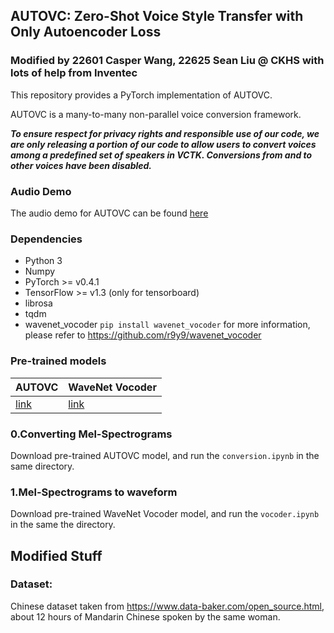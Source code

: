 ## AUTOVC: Zero-Shot Voice Style Transfer with Only Autoencoder Loss
### Modified by 22601 Casper Wang, 22625 Sean Liu @ CKHS with lots of help from Inventec 

This repository provides a PyTorch implementation of AUTOVC.

AUTOVC is a many-to-many non-parallel voice conversion framework. 

**_To ensure respect for privacy rights and responsible use of our code, we are only releasing a portion of our code to allow users to convert voices among a predefined set of speakers in VCTK. Conversions from and to other voices have been disabled._**


### Audio Demo

The audio demo for AUTOVC can be found [here](https://auspicious3000.github.io/autovc-demo/)

### Dependencies
- Python 3
- Numpy
- PyTorch >= v0.4.1
- TensorFlow >= v1.3 (only for tensorboard)
- librosa
- tqdm
- wavenet_vocoder ```pip install wavenet_vocoder```
  for more information, please refer to https://github.com/r9y9/wavenet_vocoder

### Pre-trained models

| AUTOVC | WaveNet Vocoder |
|----------------|----------------|
| [link](https://drive.google.com/file/d/1SZPPnWAgpGrh0gQ7bXQJXXjOntbh4hmz/view?usp=sharing)| [link](https://drive.google.com/file/d/1Zksy0ndlDezo9wclQNZYkGi_6i7zi4nQ/view?usp=sharing) |


### 0.Converting Mel-Spectrograms

Download pre-trained AUTOVC model, and run the ```conversion.ipynb``` in the same directory.

### 1.Mel-Spectrograms to waveform

Download pre-trained WaveNet Vocoder model, and run the ```vocoder.ipynb``` in the same the directory.

## Modified Stuff

### Dataset: 
Chinese dataset taken from https://www.data-baker.com/open_source.html, about 12 hours of Mandarin Chinese spoken by the same woman.
